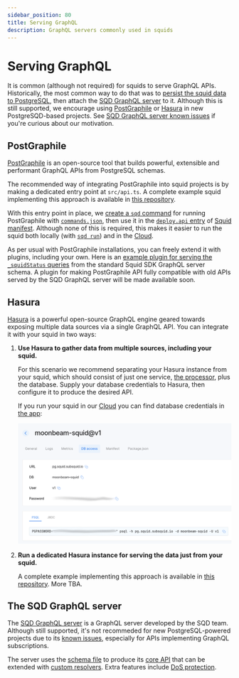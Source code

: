 ```yaml
---
sidebar_position: 80
title: Serving GraphQL
description: GraphQL servers commonly used in squids
---
```


# Serving GraphQL

It is common (although not required) for squids to serve GraphQL APIs. Historically, the most common way to do that was to [persist the squid data to PostgreSQL](/sdk/resources/persisting-data/typeorm), then attach the [SQD GraphQL server](#the-sqd-graphql-server) to it. Although this is still supported, we encourage using [PostGraphile](#postgraphile) or [Hasura](#hasura) in new PostgreSQD-based projects. See [SQD GraphQL server known issues](/sdk/reference/graphql-server/overview/#known-issues) if you're curious about our motivation.

## PostGraphile

[PostGraphile](https://www.graphile.org/postgraphile/) is an open-source tool that builds powerful, extensible and performant GraphQL APIs from PostgreSQL schemas.

The recommended way of integrating PostGraphile into squid projects is by making a dedicated entry point at `src/api.ts`. A complete example squid implementing this approach is available in [this repository](https://github.com/subsquid-labs/squid-postgraphile-example/).

With this entry point in place, we [create a `sqd` command](https://github.com/subsquid-labs/squid-postgraphile-example/blob/f1fd1691eb59da2c9d57c475a71d0ed44cfed891/commands.json#L58) for running PostGraphile with [`commands.json`](/squid-cli/commands-json), then use it in the [`deploy.api` entry](https://github.com/subsquid-labs/squid-postgraphile-example/blob/f1fd1691eb59da2c9d57c475a71d0ed44cfed891/squid.yaml#L15) of [Squid manifest](/cloud/reference/manifest). Although none of this is required, this makes it easier to run the squid both locally (with [`sqd run`](/squid-cli/run)) and in the [Cloud](/cloud).

As per usual with PostGraphile installations, you can freely extend it with plugins, including your own. Here is an [example plugin for serving the `_squidStatus` queries](https://github.com/subsquid-labs/squid-postgraphile-example/blob/f1fd1691eb59da2c9d57c475a71d0ed44cfed891/src/api.ts#L11) from the standard Squid SDK GraphQL server schema. A plugin for making PostGraphile API fully compatible with old APIs served by the SQD GraphQL server will be made available soon.

## Hasura

[Hasura](https://hasura.io) is a powerful open-source GraphQL engine geared towards exposing multiple data sources via a single GraphQL API. You can integrate it with your squid in two ways:
1. **Use Hasura to gather data from multiple sources, including your squid.**

   For this scenario we recommend separating your Hasura instance from your squid, which should consist of just one service, [the processor](/sdk/reference/processors/architecture), plus the database. Supply your database credentials to Hasura, then configure it to produce the desired API.

   If you run your squid in our [Cloud](/cloud) you can find database credentials in [the app](https://app.subsquid.io/squids):

   ![database creds](serving-graphql-database-creds.png)

2. **Run a dedicated Hasura instance for serving the data just from your squid.**

   A complete example implementing this approach is available in [this repository](https://github.com/subsquid-labs/squid-hasura-example). More TBA.

<!-- If you want to run Hasura in [Subsquid Cloud](/cloud), visit the [`hasura` addon page](/cloud/reference/hasura). -->

## The SQD GraphQL server

The [SQD GraphQL server](/sdk/reference/graphql-server) is a GraphQL server developed by the SQD team. Although still supported, it's not recommeded for new PostgreSQL-powered projects due to its [known issues](/sdk/reference/graphql-server/overview/#known-issues), especially for APIs implementing GraphQL subscriptions.

The server uses the [schema file](/sdk/reference/schema-file) to produce its [core API](/sdk/reference/graphql-server/openreader) that can be extended with [custom resolvers](/sdk/reference/graphql-server/configuration/custom-resolvers). Extra features include [DoS protection](/sdk/reference/graphql-server/configuration/dos-protection).
